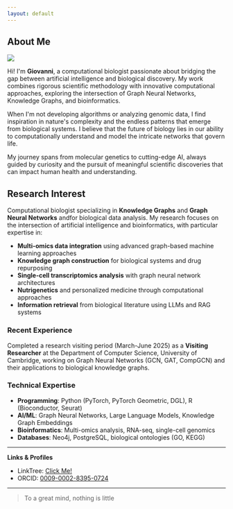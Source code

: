 ```yaml
---
layout: default
---
```


## About Me

<img class="profile-picture" src="https://avatars.githubusercontent.com/u/116732521?v=4">

Hi! I'm **Giovanni**, a computational biologist passionate about bridging the gap between artificial intelligence and biological discovery. My work combines rigorous scientific methodology with innovative computational approaches, exploring the intersection of Graph Neural Networks, Knowledge Graphs, and bioinformatics.

When I'm not developing algorithms or analyzing genomic data, I find inspiration in nature's complexity and the endless patterns that emerge from biological systems. I believe that the future of biology lies in our ability to computationally understand and model the intricate networks that govern life.

My journey spans from molecular genetics to cutting-edge AI, always guided by curiosity and the pursuit of meaningful scientific discoveries that can impact human health and understanding.

[//]: # (This is a jekyll based resume template. You can find the full source code on [GitHub]&#40;https://github.com/bk2dcradle/researcher&#41;)

## Research Interest

Computational biologist specializing in **Knowledge Graphs** and **Graph Neural Networks** andfor biological data analysis. My research focuses on the intersection of artificial intelligence and bioinformatics, with particular expertise in:

- **Multi-omics data integration** using advanced graph-based machine learning approaches
- **Knowledge graph construction** for biological systems and drug repurposing
- **Single-cell transcriptomics analysis** with graph neural network architectures
- **Nutrigenetics** and personalized medicine through computational approaches
- **Information retrieval** from biological literature using LLMs and RAG systems

### Recent Experience
Completed a research visiting period (March-June 2025) as a **Visiting Researcher** at the Department of Computer Science, University of Cambridge, working on Graph Neural Networks (GCN, GAT, CompGCN) and their applications to biological knowledge graphs.

### Technical Expertise
- **Programming**: Python (PyTorch, PyTorch Geometric, DGL), R (Bioconductor, Seurat)
- **AI/ML**: Graph Neural Networks, Large Language Models, Knowledge Graph Embeddings
- **Bioinformatics**: Multi-omics analysis, RNA-seq, single-cell genomics
- **Databases**: Neo4j, PostgreSQL, biological ontologies (GO, KEGG)

---

**Links & Profiles**
- LinkTree: [Click Me!](https://linktr.ee/johndef64)
- ORCID: [0009-0002-8395-0724](https://orcid.org/0009-0002-8395-0724)


<!--  

## Publications

[1] G. M. De Filippis, M. Monticelli, A. Pollice, T. Angrisano, B. H. Mele, e V. Calabrò, «Computational Strategies in Nutrigenetics: Constructing a Reference Dataset of Nutrition-Associated Genetic Polymorphisms», medRxiv, 2023, doi: 10.1101/2023.08.04.23293659.

[2] G. M. De Filippis, A. M. Rinaldi, C. Russo, e C. Tommasino, «Enhanced Semantic Understanding with Graph-Based Information Retrieval», presentato al Communications in Computer and Information Science, 2025, pp. 11–24. doi: 10.1007/978-3-031-71382-8_2.

[3] G. M. De Filippis, A. M. Rinaldi, C. Russo, e C. Tommasino, «Advanced Topic Modeling in Genomics: Towards Personalized Dietary Recommendations Through BERTopic Analysis», presentato al Lecture Notes in Computer Science (including subseries Lecture Notes in Artificial Intelligence and Lecture Notes in Bioinformatics), 2025, pp. 3–17. doi: 10.1007/978-3-031-78093-6_1.

[4] D. Benfenati, G. M. De Filippis, A. M. Rinaldi, C. Russo, e C. Tommasino, «A Retrieval-augmented Generation application for Question-Answering in Nutrigenetics Domain», presentato al Procedia Computer Science, 2024, pp. 586–595. doi: 10.1016/j.procs.2024.09.467.

-->

<!--
## Typography

This is a [link](http://google.com). Something *italics* and something **bold**.

Here is a table

Year | Award | Category
-----|-------|--------
2014 | Emmy  | Won Outstanding Lead Actor in a miniseries or a movie
2015 | BAFTA | Nominated for Best Leading Actor for Sherlock
2014 | Satellite | Won Best Actor miniseries or television film

Here is a horizontal rule
-->

---

<!--  Here is a blockquote -->

> To a great mind, nothing is little

<!--  
## References

* Foo Bar: Head of Department, Placeholder Names, Lorem
* John Doe: Associate Professor, Department of Computer Science, Ipsum
-->
